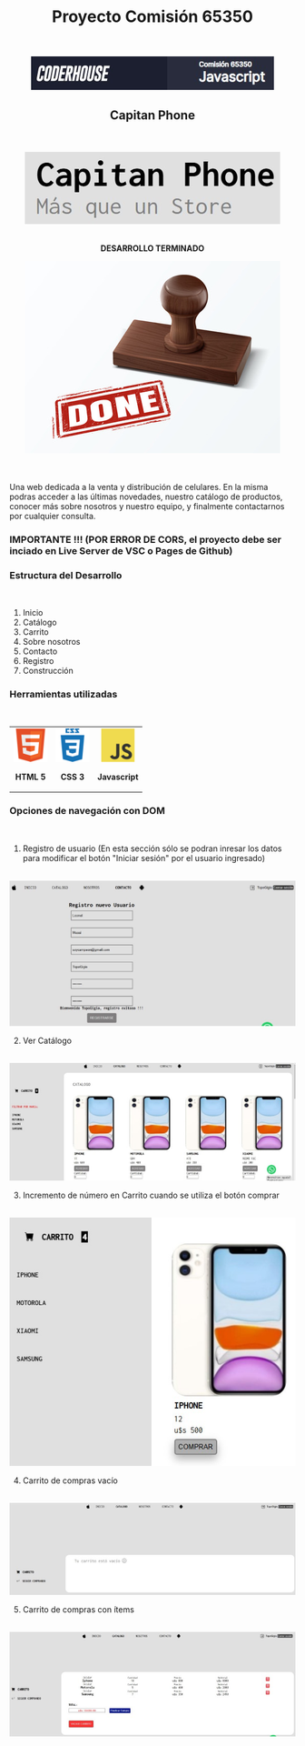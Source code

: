 <div align="center" width="100">

# Proyecto Comisión 65350

</br>
</br>

<img src="./assets/images/banner_comision.jpg" alt="Imagen del logo de Coderhouse y el numero de comisión">

## Capitan Phone

</br>
</br>

<img src="./assets/images/banner_capitan.jpg" alt="Imagen del logo de Capitan Phone">

</br>
</br>



**DESARROLLO TERMINADO**


<img src="./assets/images/done.jpg" alt="Imagen de trabajo hecho">

</div>


</br>
</br>

Una web dedicada a la venta y distribución de celulares. En la misma podras acceder a las últimas novedades, nuestro catálogo de productos, conocer más sobre nosotros y nuestro equipo, y finalmente contactarnos por cualquier consulta.


### IMPORTANTE !!! (POR ERROR DE CORS, el proyecto debe ser inciado en Live Server de VSC o Pages de Github)


### Estructura del Desarrollo

</br>

1. Inicio
2. Catálogo
3. Carrito
4. Sobre nosotros
5. Contacto
6. Registro
7. Construcción


### Herramientas utilizadas

</br>

<p align="center">
    <table>
        <tr>
            <td align="center">
                <img src="https://github.com/devicons/devicon/blob/master/icons/html5/html5-original.svg" alt="HTML5" width="60" height="60">
                <p> <b>HTML 5</b> </p>                
            </td>
            <td align="center">
                <img src="https://github.com/devicons/devicon/blob/master/icons/css3/css3-plain-wordmark.svg" alt="CSS3" width="60" height="60">
                <p> <b>CSS 3</b> </p>
            </td>
           <td align="center">
                <img src="https://github.com/devicons/devicon/blob/master/icons/javascript/javascript-original.svg" alt="JavaScript" width="60" height="60">
                <p> <b>Javascript</b> </p>      
            </td>
        </tr>
    </table>
</p>

 

### Opciones de navegación con DOM 

</br>

1. Registro de usuario (En esta sección sólo se podran inresar los datos para modificar el botón "Iniciar sesión" por el usuario ingresado)

</br>

<img src="./assets/images/imagen_login.jpg" alt="imagen de Registro de usuario">

2. Ver Catálogo 

</br>

<img src="./assets/images/imagen_catalogo.jpg" alt="imagen de formulario para agregar productos">


3. Incremento de número en Carrito cuando se utiliza el botón comprar

</br>

<div align="center" width="100">
<img src="./assets/images/numero_carrito.jpg" alt="imagen de formulario para agregar productos">
</div>

4. Carrito de compras vacío 

</br>

<img src="./assets/images/carrito_vacio.jpg" alt="imagen de formulario para agregar productos">

5. Carrito de compras con ítems

</br>

<img src="./assets/images/imagen_carrito.jpg" alt="imagen de formulario para agregar productos">
